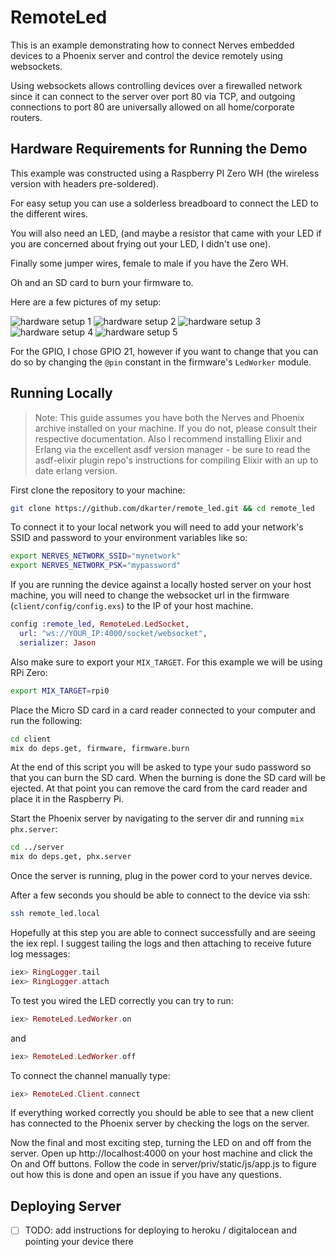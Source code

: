 # RemoteLed

This is an example demonstrating how to connect Nerves embedded devices to a
Phoenix server and control the device remotely using websockets.

Using websockets allows controlling devices over a firewalled network since it
can connect to the server over port 80 via TCP, and outgoing connections to port
80 are universally allowed on all home/corporate routers.

## Hardware Requirements for Running the Demo

This example was constructed using a Raspberry PI Zero WH (the wireless version
with headers pre-soldered). 

For easy setup you can use a solderless breadboard to connect the LED to the
different wires.

You will also need an LED, (and maybe a resistor that came with your LED if you
are concerned about frying out your LED, I didn't use one).

Finally some jumper wires, female to male if you have the Zero WH.

Oh and an SD card to burn your firmware to.

Here are a few pictures of my setup:

![hardware setup 1](img/1.jpeg)
![hardware setup 2](img/2.jpeg)
![hardware setup 3](img/3.jpeg)
![hardware setup 4](img/4.jpeg)
![hardware setup 5](img/5.jpeg)


For the GPIO, I chose GPIO 21, however if you want to change that you can do so
by changing the `@pin` constant in the firmware's `LedWorker` module.

## Running Locally

> Note: This guide assumes you have both the Nerves and Phoenix archive
> installed on your machine. If you do not, please consult their respective documentation.
> Also I recommend installing Elixir and Erlang via the excellent asdf version
> manager - be sure to read the asdf-elixir plugin repo's instructions for
> compiling Elixir with an up to date erlang version.

First clone the repository to your machine:

```bash
git clone https://github.com/dkarter/remote_led.git && cd remote_led
```

To connect it to your local network you will need to add your network's SSID and
password to your environment variables like so:

```bash
export NERVES_NETWORK_SSID="mynetwork"
export NERVES_NETWORK_PSK="mypassword"
```

If you are running the device against a locally hosted server on your host
machine, you will need to change the websocket url in the firmware
(`client/config/config.exs`) to the IP of your host machine.

```elixir
config :remote_led, RemoteLed.LedSocket,
  url: "ws://YOUR_IP:4000/socket/websocket",
  serializer: Jason
```

Also make sure to export your `MIX_TARGET`. For this example we will be using
RPi Zero:

```bash
export MIX_TARGET=rpi0
```

Place the Micro SD card in a card reader connected to your computer and run the
following:

```bash
cd client
mix do deps.get, firmware, firmware.burn
```

At the end of this script you will be asked to type your sudo password so that
you can burn the SD card. When the burning is done the SD card will be ejected.
At that point you can remove the card from the card reader and place it in the
Raspberry Pi.

Start the Phoenix server by navigating to the server dir and running `mix
phx.server`:

```bash
cd ../server
mix do deps.get, phx.server
```

Once the server is running, plug in the power cord to your nerves device.

After a few seconds you should be able to connect to the device via ssh: 

```bash
ssh remote_led.local
```

Hopefully at this step you are able to connect successfully and are seeing the
iex repl. I suggest tailing the logs and then attaching to receive future log
messages:

```elixir
iex> RingLogger.tail
iex> RingLogger.attach
```

To test you wired the LED correctly you can try to run:

```elixir
iex> RemoteLed.LedWorker.on
```

and

```elixir
iex> RemoteLed.LedWorker.off
```

To connect the channel manually type:

```elixir
iex> RemoteLed.Client.connect
```

If everything worked correctly you should be able to see that a new client has
connected to the Phoenix server by checking the logs on the server.

Now the final and most exciting step, turning the LED on and off from the
server. Open up http://localhost:4000 on your host machine and click the On and
Off buttons. Follow the code in server/priv/static/js/app.js to figure out how
this is done and open an issue if you have any questions.

## Deploying Server

- [ ] TODO: add instructions for deploying to heroku / digitalocean and pointing
  your device there

